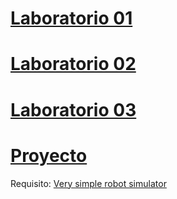 # [Laboratorio 01](https://github.com/rir001/robmov_labs/tree/lab01)

# [Laboratorio 02](https://github.com/rir001/robmov_labs/tree/lab02)

# [Laboratorio 03](https://github.com/rir001/robmov_labs/tree/lab03)

# [Proyecto](https://github.com/rir001/robmov_labs/tree/Proyecto)



Requisito: [Very simple robot simulator](https://github.com/gasevi/very_simple_robot_simulator)